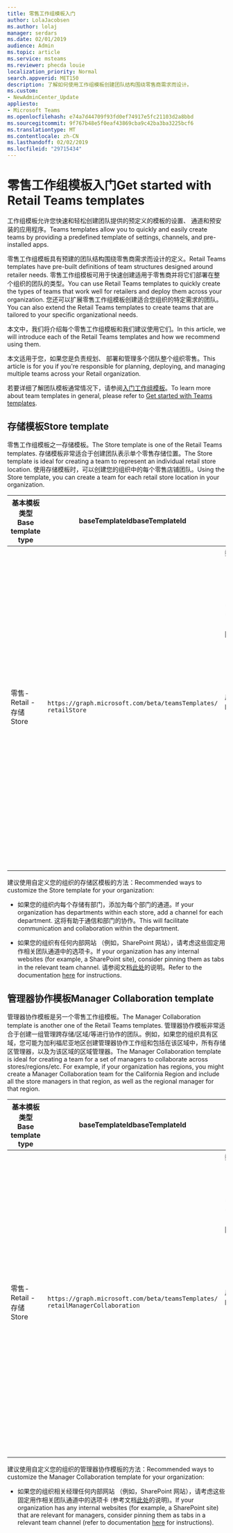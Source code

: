 ```yaml
---
title: 零售工作组模板入门
author: LolaJacobsen
ms.author: lolaj
manager: serdars
ms.date: 02/01/2019
audience: Admin
ms.topic: article
ms.service: msteams
ms.reviewer: phecda louie
localization_priority: Normal
search.appverid: MET150
description: 了解如何使用工作组模板创建团队结构围绕零售商需求而设计。
ms.custom:
- NewAdminCenter_Update
appliesto:
- Microsoft Teams
ms.openlocfilehash: e74a7d44709f93fd0ef74917e5fc21103d2a8bbd
ms.sourcegitcommit: 9f767b48e5f0eaf43869cba9c42ba3ba3225bcf6
ms.translationtype: MT
ms.contentlocale: zh-CN
ms.lasthandoff: 02/02/2019
ms.locfileid: "29715434"
---
```

# <a name="get-started-with-retail-teams-templates"></a><span data-ttu-id="d17eb-103">零售工作组模板入门</span><span class="sxs-lookup"><span data-stu-id="d17eb-103">Get started with Retail Teams templates</span></span> 

<span data-ttu-id="d17eb-104">工作组模板允许您快速和轻松创建团队提供的预定义的模板的设置、 通道和预安装的应用程序。</span><span class="sxs-lookup"><span data-stu-id="d17eb-104">Teams templates allow you to quickly and easily create teams by providing a predefined template of settings, channels, and pre-installed apps.</span></span>

<span data-ttu-id="d17eb-105">零售工作组模板具有预建的团队结构围绕零售商需求而设计的定义。</span><span class="sxs-lookup"><span data-stu-id="d17eb-105">Retail Teams templates have pre-built definitions of team structures designed around retailer needs.</span></span> <span data-ttu-id="d17eb-106">零售工作组模板可用于快速创建适用于零售商并将它们部署在整个组织的团队的类型。</span><span class="sxs-lookup"><span data-stu-id="d17eb-106">You can use Retail Teams templates to quickly create the types of teams that work well for retailers and deploy them across your organization.</span></span> <span data-ttu-id="d17eb-107">您还可以扩展零售工作组模板创建适合您组织的特定需求的团队。</span><span class="sxs-lookup"><span data-stu-id="d17eb-107">You can also extend the Retail Teams templates to create teams that are tailored to your specific organizational needs.</span></span>

<span data-ttu-id="d17eb-108">本文中，我们将介绍每个零售工作组模板和我们建议使用它们。</span><span class="sxs-lookup"><span data-stu-id="d17eb-108">In this article, we will introduce each of the Retail Teams templates and how we recommend using them.</span></span>

<span data-ttu-id="d17eb-109">本文适用于您，如果您是负责规划、 部署和管理多个团队整个组织零售。</span><span class="sxs-lookup"><span data-stu-id="d17eb-109">This article is for you if you're responsible for planning, deploying, and managing multiple teams across your Retail organization.</span></span>

<span data-ttu-id="d17eb-110">若要详细了解团队模板通常情况下，请参阅[入门工作组模板](get-started-with-teams-templates.md)。</span><span class="sxs-lookup"><span data-stu-id="d17eb-110">To learn more about team templates in general, please refer to [Get started with Teams templates](get-started-with-teams-templates.md).</span></span>

## <a name="store-template"></a><span data-ttu-id="d17eb-111">存储模板</span><span class="sxs-lookup"><span data-stu-id="d17eb-111">Store template</span></span>

<span data-ttu-id="d17eb-112">零售工作组模板之一存储模板。</span><span class="sxs-lookup"><span data-stu-id="d17eb-112">The Store template is one of the Retail Teams templates.</span></span> <span data-ttu-id="d17eb-113">存储模板非常适合于创建团队表示单个零售存储位置。</span><span class="sxs-lookup"><span data-stu-id="d17eb-113">The Store template is ideal for creating a team to represent an individual retail store location.</span></span> <span data-ttu-id="d17eb-114">使用存储模板时，可以创建您的组织中的每个零售店铺团队。</span><span class="sxs-lookup"><span data-stu-id="d17eb-114">Using the Store template, you can create a team for each retail store location in your organization.</span></span>

| <span data-ttu-id="d17eb-115">基本模板类型</span><span class="sxs-lookup"><span data-stu-id="d17eb-115">Base template type</span></span> | <span data-ttu-id="d17eb-116">baseTemplateId</span><span class="sxs-lookup"><span data-stu-id="d17eb-116">baseTemplateId</span></span> | <span data-ttu-id="d17eb-117">此基本模板附带的属性</span><span class="sxs-lookup"><span data-stu-id="d17eb-117">Properties that come with this base template</span></span> |
| ------------------ | -------------- | ----------------------------------------------------- |
| <span data-ttu-id="d17eb-118">零售-</span><span class="sxs-lookup"><span data-stu-id="d17eb-118">Retail -</span></span> <br><span data-ttu-id="d17eb-119">存储</span><span class="sxs-lookup"><span data-stu-id="d17eb-119">Store</span></span> | `https://graph.microsoft.com/beta/teamsTemplates/`<br>`retailStore`| <span data-ttu-id="d17eb-120">频道</span><span class="sxs-lookup"><span data-stu-id="d17eb-120">Channels</span></span> <ul><li><span data-ttu-id="d17eb-121">引进提交\*</span><span class="sxs-lookup"><span data-stu-id="d17eb-121">Shifts handoff\*</span></span></li><li><span data-ttu-id="d17eb-122">学习\*</span><span class="sxs-lookup"><span data-stu-id="d17eb-122">Learning\*</span></span></li></ul><span data-ttu-id="d17eb-123">\*自动 favorited 通道</span><span class="sxs-lookup"><span data-stu-id="d17eb-123">\*Auto-favorited channels</span></span><br><br><span data-ttu-id="d17eb-124">团队属性</span><span class="sxs-lookup"><span data-stu-id="d17eb-124">Team properties</span></span> <ul><li><span data-ttu-id="d17eb-125">设置为 Public 工作组可见性</span><span class="sxs-lookup"><span data-stu-id="d17eb-125">Team visibility set to Public</span></span></li></ul> <br><span data-ttu-id="d17eb-126">成员权限</span><span class="sxs-lookup"><span data-stu-id="d17eb-126">Member permissions</span></span> <ul><li><span data-ttu-id="d17eb-127">无法创建/更新/删除通道</span><span class="sxs-lookup"><span data-stu-id="d17eb-127">Cannot create/update/delete channels</span></span> </li><li><span data-ttu-id="d17eb-128">无法添加/删除应用程序</span><span class="sxs-lookup"><span data-stu-id="d17eb-128">Cannot add/remove apps</span></span> </li><li><span data-ttu-id="d17eb-129">无法创建/更新/删除选项卡</span><span class="sxs-lookup"><span data-stu-id="d17eb-129">Cannot create/update/remove tabs</span></span></li><li><span data-ttu-id="d17eb-130">无法创建/更新/删除连接器</span><span class="sxs-lookup"><span data-stu-id="d17eb-130">Cannot create/update/remove connectors</span></span></li><ul>|
||||

<span data-ttu-id="d17eb-131">建议使用自定义您的组织的存储区模板的方法：</span><span class="sxs-lookup"><span data-stu-id="d17eb-131">Recommended ways to customize the Store template for your organization:</span></span>

- <span data-ttu-id="d17eb-132">如果您的组织内每个存储有部门，添加为每个部门的通道。</span><span class="sxs-lookup"><span data-stu-id="d17eb-132">If your organization has departments within each store, add a channel for each department.</span></span> <span data-ttu-id="d17eb-133">这将有助于通信和部门的协作。</span><span class="sxs-lookup"><span data-stu-id="d17eb-133">This will facilitate communication and collaboration within the department.</span></span>

- <span data-ttu-id="d17eb-134">如果您的组织有任何内部网站 （例如，SharePoint 网站），请考虑这些固定用作相关团队通道中的选项卡。</span><span class="sxs-lookup"><span data-stu-id="d17eb-134">If your organization has any internal websites (for example, a SharePoint site), consider pinning them as tabs in the relevant team channel.</span></span> <span data-ttu-id="d17eb-135">请参阅文档[此处](get-started-with-teams-templates.md)的说明。</span><span class="sxs-lookup"><span data-stu-id="d17eb-135">Refer to the documentation [here](get-started-with-teams-templates.md) for instructions.</span></span>

## <a name="manager-collaboration-template"></a><span data-ttu-id="d17eb-136">管理器协作模板</span><span class="sxs-lookup"><span data-stu-id="d17eb-136">Manager Collaboration template</span></span>

<span data-ttu-id="d17eb-137">管理器协作模板是另一个零售工作组模板。</span><span class="sxs-lookup"><span data-stu-id="d17eb-137">The Manager Collaboration template is another one of the Retail Teams templates.</span></span> <span data-ttu-id="d17eb-138">管理器协作模板非常适合于创建一组管理跨存储/区域/等进行协作的团队。例如，如果您的组织具有区域，您可能为加利福尼亚地区创建管理器协作工作组和包括在该区域中，所有存储区管理器，以及为该区域的区域管理器。</span><span class="sxs-lookup"><span data-stu-id="d17eb-138">The Manager Collaboration template is ideal for creating a team for a set of managers to collaborate across stores/regions/etc. For example, if your organization has regions, you might create a Manager Collaboration team for the California Region and include all the store managers in that region, as well as the regional manager for that region.</span></span>

| <span data-ttu-id="d17eb-139">基本模板类型</span><span class="sxs-lookup"><span data-stu-id="d17eb-139">Base template type</span></span> | <span data-ttu-id="d17eb-140">baseTemplateId</span><span class="sxs-lookup"><span data-stu-id="d17eb-140">baseTemplateId</span></span> | <span data-ttu-id="d17eb-141">此基本模板附带的属性</span><span class="sxs-lookup"><span data-stu-id="d17eb-141">Properties that come with this base template</span></span> |
| ------------------ | -------------- | ----------------------------------------------------- |
| <span data-ttu-id="d17eb-142">零售-</span><span class="sxs-lookup"><span data-stu-id="d17eb-142">Retail -</span></span> <br><span data-ttu-id="d17eb-143">存储</span><span class="sxs-lookup"><span data-stu-id="d17eb-143">Store</span></span> | `https://graph.microsoft.com/beta/teamsTemplates/`<br>`retailManagerCollaboration`| <span data-ttu-id="d17eb-144">频道</span><span class="sxs-lookup"><span data-stu-id="d17eb-144">Channels</span></span> <ul><li><span data-ttu-id="d17eb-145">运营\*</span><span class="sxs-lookup"><span data-stu-id="d17eb-145">Operations\*</span></span></li><li><span data-ttu-id="d17eb-146">学习\*</span><span class="sxs-lookup"><span data-stu-id="d17eb-146">Learning\*</span></span></li></ul><span data-ttu-id="d17eb-147">\*自动 favorited 通道</span><span class="sxs-lookup"><span data-stu-id="d17eb-147">\*Auto-favorited channels</span></span><br><br><span data-ttu-id="d17eb-148">团队属性</span><span class="sxs-lookup"><span data-stu-id="d17eb-148">Team properties</span></span> <ul><li><span data-ttu-id="d17eb-149">设置为 Private 工作组可见性</span><span class="sxs-lookup"><span data-stu-id="d17eb-149">Team visibility set to Private</span></span></li></ul> <br><span data-ttu-id="d17eb-150">成员权限</span><span class="sxs-lookup"><span data-stu-id="d17eb-150">Member permissions</span></span> <ul><li><span data-ttu-id="d17eb-151">可以创建/更新/删除通道</span><span class="sxs-lookup"><span data-stu-id="d17eb-151">Can create/update/delete channels</span></span> </li><li><span data-ttu-id="d17eb-152">可以添加/删除应用程序</span><span class="sxs-lookup"><span data-stu-id="d17eb-152">Can add/remove apps</span></span> </li><li><span data-ttu-id="d17eb-153">可以创建/更新/删除选项卡</span><span class="sxs-lookup"><span data-stu-id="d17eb-153">Can create/update/remove tabs</span></span></li><li><span data-ttu-id="d17eb-154">可以创建/更新/删除连接器</span><span class="sxs-lookup"><span data-stu-id="d17eb-154">Can create/update/remove connectors</span></span></li><ul>|
||||

<span data-ttu-id="d17eb-155">建议使用自定义您的组织的管理器协作模板的方法：</span><span class="sxs-lookup"><span data-stu-id="d17eb-155">Recommended ways to customize the Manager Collaboration template for your organization:</span></span>

- <span data-ttu-id="d17eb-156">如果您的组织相关经理任何内部网站 （例如，SharePoint 网站），请考虑这些固定用作相关团队通道中的选项卡 (参考文档[此处](get-started-with-teams-templates.md)的说明)。</span><span class="sxs-lookup"><span data-stu-id="d17eb-156">If your organization has any internal websites (for example, a SharePoint site) that are relevant for managers, consider pinning them as tabs in a relevant team channel (refer to documentation [here](get-started-with-teams-templates.md) for instructions).</span></span>
